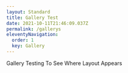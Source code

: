 ```yaml
---
layout: Standard
title: Gallery Test
date: 2021-10-11T21:46:09.037Z
permalink: /gallerys
eleventyNavigation:
  order: 1
  key: Gallery
---
```

Gallery Testing To See Where Layout Appears